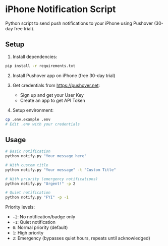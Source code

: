# iPhone Notification Script

Python script to send push notifications to your iPhone using Pushover (30-day free trial).

## Setup

1. Install dependencies:
```bash
pip install -r requirements.txt
```

2. Install Pushover app on iPhone (free 30-day trial)

3. Get credentials from https://pushover.net:
   - Sign up and get your User Key
   - Create an app to get API Token

4. Setup environment:
```bash
cp .env.example .env
# Edit .env with your credentials
```

## Usage

```bash
# Basic notification
python notify.py "Your message here"

# With custom title
python notify.py "Your message" -t "Custom Title"

# With priority (emergency notifications)
python notify.py "Urgent!" -p 2

# Quiet notification
python notify.py "FYI" -p -1
```

Priority levels:
- `-2`: No notification/badge only
- `-1`: Quiet notification
- `0`: Normal priority (default)
- `1`: High priority
- `2`: Emergency (bypasses quiet hours, repeats until acknowledged)